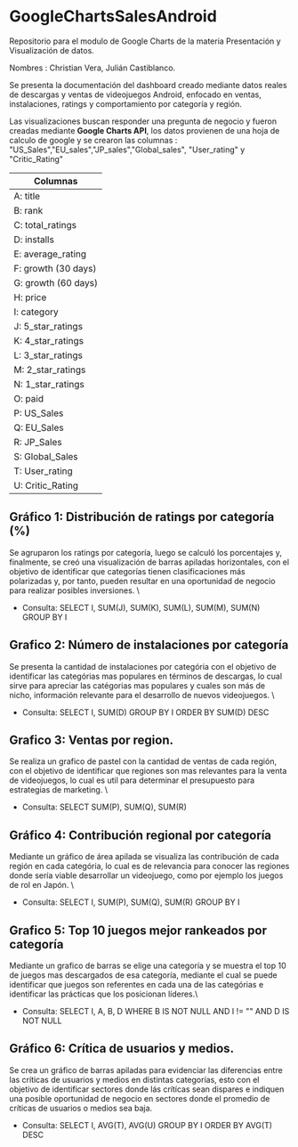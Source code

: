 # GoogleChartsSalesAndroid
Repositorio para el modulo de Google Charts de la materia Presentación y Visualización de datos.

Nombres : Christian Vera, Julián Castiblanco.


Se presenta la documentación del dashboard creado mediante datos reales de descargas y ventas de videojuegos Android,  enfocado en ventas, instalaciones, ratings y comportamiento por categoría y región.

Las visualizaciones buscan responder una pregunta de negocio y fueron creadas mediante **Google Charts API**, los datos provienen de una hoja de calculo de google y se crearon las columnas : "US_Sales","EU_sales","JP_sales","Global_sales", "User_rating" y "Critic_Rating"

| Columnas            |
|---------------------|
| A: title            |
| B: rank             |
| C: total_ratings    |
| D: installs         |
| E: average_rating   |
| F: growth (30 days) |
| G: growth (60 days) |
| H: price            |
| I: category         |
| J: 5_star_ratings   |
| K: 4_star_ratings   |
| L: 3_star_ratings   |
| M: 2_star_ratings   |
| N: 1_star_ratings   |
| O: paid             |
| P: US_Sales         |
| Q: EU_Sales         |
| R: JP_Sales         |
| S: Global_Sales     |
| T: User_rating      |
| U: Critic_Rating    |

## Gráfico 1: Distribución de ratings por categoría (%)

Se agruparon los ratings por categoría, luego se calculó los porcentajes y, finalmente, se creó una visualización de barras apiladas horizontales, con el objetivo de identificar que categorías tienen clasificaciones más polarizadas y, por tanto, pueden resultar en una oportunidad de negocio para realizar posibles inversiones.
\
* Consulta: SELECT I, SUM(J), SUM(K), SUM(L), SUM(M), SUM(N) GROUP BY I

## Grafico 2: Número de instalaciones por categoría

Se presenta la cantidad de instalaciones por categória con el objetivo de identificar las categórias mas populares en términos de descargas, lo cual sirve para apreciar las catégorias mas populares y cuales son más de nicho, información relevante para el desarrollo de nuevos videojuegos.
\
* Consulta: SELECT I, SUM(D) GROUP BY I ORDER BY SUM(D) DESC

## Grafico 3: Ventas por region.

Se realiza un grafico de pastel con la cantidad de ventas de cada región, con el objetivo de identificar que regiones son mas relevantes para la venta de videojuegos, lo cual es util para determinar el presupuesto para estrategias de marketing. 
\
* Consulta: SELECT SUM(P), SUM(Q), SUM(R)

## Gráfico 4: Contribución regional por categoría 

Mediante un gráfico de área apilada se visualiza las contribución de cada región en cada categória, lo cual es de relevancia para conocer las regiones donde sería viable desarrollar un videojuego, como por ejemplo los juegos de rol en Japón.
\
* Consulta: SELECT I, SUM(P), SUM(Q), SUM(R) GROUP BY I

## Grafico 5: Top 10 juegos mejor rankeados por categoría

Mediante un grafico de barras se elige una categoría y se muestra el top 10 de juegos mas descargados de esa categoría, mediante el cual se puede identificar que juegos son referentes en cada una de las categórias e identificar las prácticas que los posicionan líderes.\\

* Consulta: SELECT I, A, B, D WHERE B IS NOT NULL AND I != "" AND D IS NOT NULL

## Gráfico 6: Crítica de usuarios y medios.

Se crea un gráfico de barras apiladas para evidenciar las diferencias entre las críticas de usuarios y medios en distintas categorías, esto con el objetivo de identificar sectores donde lás crítícas sean dispares e indiquen una posible oportunidad de negocio en sectores donde el promedio de críticas de usuarios o medios sea baja.

* Consulta: SELECT I, AVG(T), AVG(U) GROUP BY I ORDER BY AVG(T) DESC
